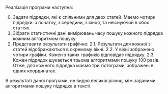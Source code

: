 ﻿Реалізація програми наступна:

0. Задати підрядки, які є спільними для двох статей. Маємо чотири підрядки: з початку, з середини, з кінця, та неіснуючий в обох статтях.
1. Зібрати статистичні дані вимірювань часу пошуку кожного підрядка кожним алгоритмом пошуку.
2. Представити результати графічно:
	2.1. Результати для кожної зі статей відображаються в окремому вікні.
	2.2. У вікні зображено чотири графіки. Кожен з таких графиків відповідає підрядку.
	2.3. Кожен підрядок шукається трьома алгоритмами пошуку 100 разів. Отже, для кожного підрядка маємо три гістограми, зображені в одних координатах.

В результаті даної програми, не видно великої різниці між заданими алгоритмами пошуку підрядка в тексті.